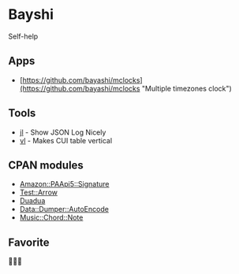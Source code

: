 # Bayshi

Self-help

## Apps

* [https://github.com/bayashi/mclocks](https://github.com/bayashi/mclocks "Multiple timezones clock")

## Tools

* [jl](https://metacpan.org/pod/distribution/App-jl/script/jl "Show JSON Log Nicely") - Show JSON Log Nicely
* [vl](https://metacpan.org/pod/distribution/App-vl/script/vl "Makes CUI table vertical") - Makes CUI table vertical

## CPAN modules

* [Amazon::PAApi5::Signature](https://metacpan.org/pod/Amazon::PAApi5::Signature "Amazon Product Advertising API(PA-API) 5.0 Helper")
* [Test::Arrow](https://metacpan.org/pod/Test::Arrow "Object-Oriented testing library")
* [Duadua](https://metacpan.org/pod/Duadua "Detect User-Agent, do up again!")
* [Data::Dumper::AutoEncode](https://metacpan.org/pod/Data::Dumper::AutoEncode "Dump with recursive encoding")
* [Music::Chord::Note](https://metacpan.org/pod/Music::Chord::Note "get Chord Tone List from Chord Name")

## Favorite

🍜🍛🍺
